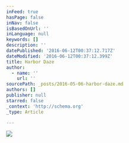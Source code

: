 ```yaml
---
inFeed: true
hasPage: false
inNav: false
isBasedOnUrl: ''
inLanguage: null
keywords: []
description: ''
datePublished: '2016-06-12T00:37:12.717Z'
dateModified: '2016-06-12T00:37:12.399Z'
title: Harbor Daze
author:
  - name: ''
    url: ''
sourcePath: _posts/2016-05-06-harbor-daze.md
authors: []
publisher: null
starred: false
_context: 'http://schema.org'
_type: Article

---
```

![](https://the-grid-user-content.s3-us-west-2.amazonaws.com/6fcdc5a8-d830-483a-a697-3d3af7b85b46.jpg)